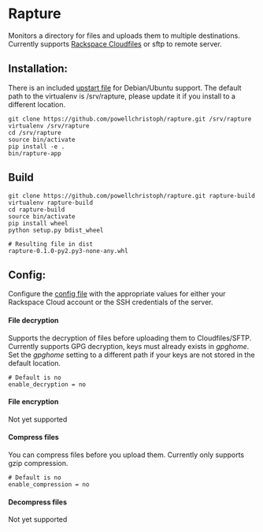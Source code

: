 # Rapture

Monitors a directory for files and uploads them to multiple destinations. Currently supports [Rackspace Cloudfiles](http://www.rackspace.com/cloud/files) or sftp to remote server.

## Installation:
There is an included [upstart file](https://github.com/powellchristoph/rapture/blob/master/etc/upstart/rapture.conf) for Debian/Ubuntu support. The default path to the virtualenv is /srv/rapture, please update it if you install to a different location.
```
git clone https://github.com/powellchristoph/rapture.git /srv/rapture
virtualenv /srv/rapture
cd /srv/rapture
source bin/activate
pip install -e .
bin/rapture-app
```

## Build
```
git clone https://github.com/powellchristoph/rapture.git rapture-build
virtualenv rapture-build
cd rapture-build
source bin/activate
pip install wheel
python setup.py bdist_wheel

# Resulting file in dist
rapture-0.1.0-py2.py3-none-any.whl
```

## Config:
Configure the [config file](https://github.com/powellchristoph/rapture/blob/master/etc/rapture.conf) with the appropriate values for either your Rackspace Cloud account or the SSH credentials of the server.

#### File decryption
Supports the decryption of files before uploading them to Cloudfiles/SFTP. Currently supports GPG decryption, keys must already exists in *gpghome*. Set the *gpghome* setting to a different path if your keys are not stored in the default location. 
```
# Default is no
enable_decryption = no
```

#### File encryption
Not yet supported

#### Compress files
You can compress files before you upload them. Currently only supports gzip compression.
```
# Default is no
enable_compression = no
```

#### Decompress files
Not yet supported

